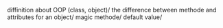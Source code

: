diffinition about OOP (class, object)/
the difference between methode and attributes for an object/
magic methode/
default value/
